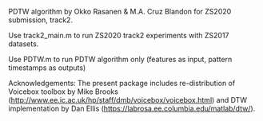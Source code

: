 PDTW algorithm by Okko Rasanen & M.A. Cruz Blandon for ZS2020 submission, track2.

Use track2_main.m to run ZS2020 track2 experiments with ZS2017 datasets.

Use PDTW.m to run PDTW algorithm only (features as input, pattern timestamps as outputs)

Acknowledgements:
The present package includes re-distribution of Voicebox toolbox by Mike Brooks
(http://www.ee.ic.ac.uk/hp/staff/dmb/voicebox/voicebox.html) and DTW implementation
by Dan Ellis (https://labrosa.ee.columbia.edu/matlab/dtw/).
